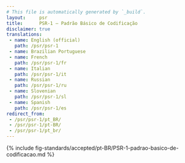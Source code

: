 ```yaml
---
# This file is automatically generated by `_build`.
layout:     psr
title:      PSR-1 — Padrão Básico de Codificação
disclaimer: true
translations:
 - name: English (official)
   path: /psr/psr-1
 - name: Brazilian Portuguese
 - name: French
   path: /psr/psr-1/fr
 - name: Italian
   path: /psr/psr-1/it
 - name: Russian
   path: /psr/psr-1/ru
 - name: Slovenian
   path: /psr/psr-1/sl
 - name: Spanish
   path: /psr/psr-1/es
redirect_from:
 - /psr/psr-1/pt_BR/
 - /psr/psr-1/pt-BR/
 - /psr/psr-1/pt_br/
---
```

{% include fig-standards/accepted/pt-BR/PSR-1-padrao-basico-de-codificacao.md %}
